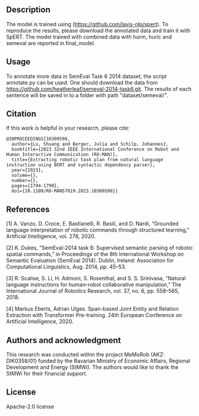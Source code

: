 ## Description
The model is trained using (https://github.com/lavis-nlp/spert).
To reproduce the results, please download the annotated data and train it with SpERT.
The model trained with combined data with hurm, huric and semeval are reported in final_model.

## Usage
To annotate more data in SemEval Task 6 2014 dataset, the script annotate.py can be used. 
One should download the data from https://github.com/heatherleaf/semeval-2014-task6.git. 
The results of each sentence will be saved in to a folder with path "dataset/semeval/".

## Citation 
If this work is helpful in your research, please cite:
```
@INPROCEEDINGS{10309598,
  author={Lu, Shuang and Berger, Julia and Schilp, Johannes},
  booktitle={2023 32nd IEEE International Conference on Robot and Human Interactive Communication (RO-MAN)}, 
  title={Extracting robotic task plan from natural language instruction using BERT and syntactic dependency parser}, 
  year={2023},
  volume={},
  number={},
  pages={1794-1799},
  doi={10.1109/RO-MAN57019.2023.10309598}}
```

## References
<a id="1">[1]</a> 
A. Vanzo, D. Croce, E. Bastianelli, R. Basili, and D. Nardi,
“Grounded language interpretation of robotic commands through
structured learning,” Artificial Intelligence, vol. 278, 2020.

<a id="2">[2]</a> 
K. Dukes, “SemEval-2014 task 6: Supervised semantic parsing of
robotic spatial commands,” in Proceedings of the 8th International
Workshop on Semantic Evaluation (SemEval 2014). Dublin, Ireland: Association for Computational Linguistics, Aug. 2014, pp. 45–53.

<a id="3">[3]</a> 
R. Scalise, S. Li, H. Admoni, S. Rosenthal, and S. S. Srinivasa, “Natural
language instructions for human–robot collaborative manipulation,”
The International Journal of Robotics Research, vol. 37, no. 6, pp.
558–565, 2018.

<a id="4">[4]</a> 
Markus Eberts, Adrian Ulges. Span-based Joint Entity and Relation Extraction with Transformer Pre-training. 24th European Conference on Artificial Intelligence, 2020.
## Authors and acknowledgment
This research was conducted within the project MeMoRob (AKZ: DIK0358/01) funded by the Bavarian Ministry
of Economic Affairs, Regional Development and Energy
(StMWi). The authors would like to thank the StMWi for
their financial support.

## License
Apache-2.0 license

